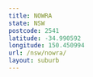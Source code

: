 ```yaml
---
title: NOWRA
state: NSW
postcode: 2541
latitude: -34.990592
longitude: 150.450994
url: /nsw/nowra/
layout: suburb
---
```


